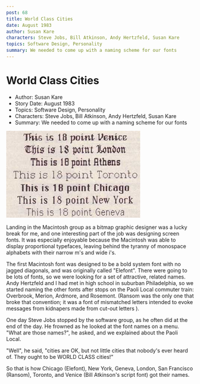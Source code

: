 ```yaml
---
post: 68
title: World Class Cities
date: August 1983
author: Susan Kare
characters: Steve Jobs, Bill Atkinson, Andy Hertzfeld, Susan Kare
topics: Software Design, Personality
summary: We needed to come up with a naming scheme for our fonts
---
```


# World Class Cities
* Author: Susan Kare
* Story Date: August 1983
* Topics: Software Design, Personality
* Characters: Steve Jobs, Bill Atkinson, Andy Hertzfeld, Susan Kare
* Summary: We needed to come up with a naming scheme for our fonts

![here's a sampler of someoriginal Mac fonts](images/fonts.jpg) 
    
Landing in the Macintosh group as a bitmap graphic designer was a lucky break for me, and one interesting part of the job was designing screen fonts. It was especially enjoyable because the Macintosh was able to display proportional typefaces, leaving behind the tyranny of monospace alphabets with their narrow m's and wide i's.

The first Macintosh font was designed to be a bold system font with no jagged diagonals, and was originally called "Elefont". There were going to be lots of fonts, so we were looking for a set of attractive, related names.   Andy Hertzfeld and I had met in high school in suburban Philadelphia, so we started naming the other fonts after stops on the Paoli Local commuter train: Overbrook, Merion, Ardmore, and Rosemont.  (Ransom was the only one that broke that convention; it was a font of mismatched letters intended to evoke messages from kidnapers made from cut-out letters ).

One day Steve Jobs stopped by the software group, as he often did at the end of the day. He frowned as he looked at the font names on a menu. "What are those names?", he asked, and we explained about the Paoli Local.

"Well", he said, "cities are OK, but not little cities that nobody's ever heard of.  They ought to be WORLD CLASS cities!"

So that is how Chicago (Elefont), New York, Geneva, London, San Francisco (Ransom), Toronto, and Venice (Bill Atkinson's script font) got their names.